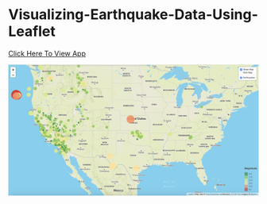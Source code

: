 # Visualizing-Earthquake-Data-Using-Leaflet

[Click Here To View App](https://cgainor.github.io/Visualizing-Earthquake-Data-Using-Leaflet/)

!["Final Map"](FinalMap.png)